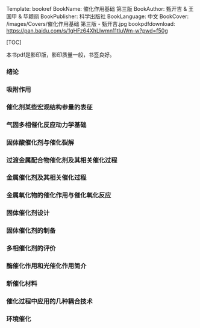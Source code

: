 Template: bookref
BookName: 催化作用基础 第三版
BookAuthor: 甄开吉 & 王国甲 & 毕颖丽
BookPublisher: 科学出版社
BookLanguage: 中文
BookCover: /images/Covers/催化作用基础 第三版 - 甄开吉.jpg
bookpdfdownload: https://pan.baidu.com/s/1gHFz64XhLlwmn11tIuWm-w?pwd=f50g 


[TOC]

本书pdf是影印版，影印质量一般，书签良好。

### 绪论

### 吸附作用

### 催化剂某些宏观结构参量的表征

### 气固多相催化反应动力学基础

### 固体酸催化剂与催化裂解

### 过渡金属配合物催化剂及其相关催化过程

### 金属催化剂及其相关催化过程

### 金属氧化物的催化作用与催化氧化反应

### 固体催化剂设计

### 固体催化剂的制备

### 多相催化剂的评价

### 酶催化作用和光催化作用简介

### 新催化材料

### 催化过程中应用的几种耦合技术

### 环境催化